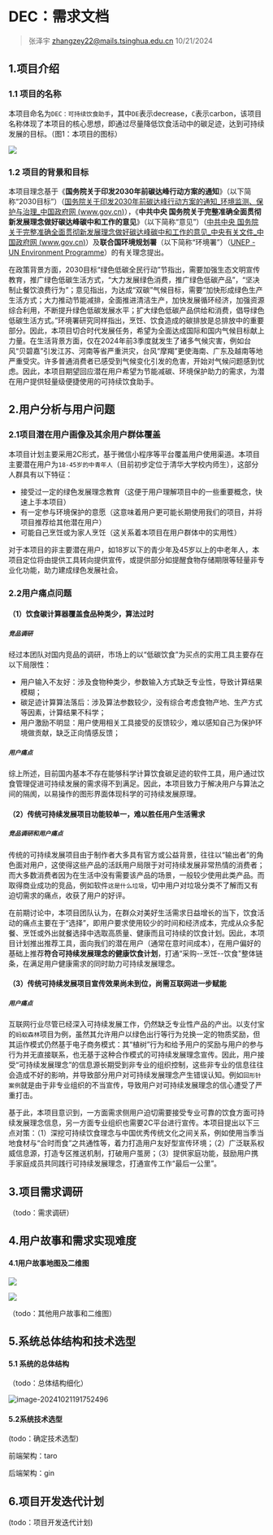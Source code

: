 # DEC：需求文档

> 张泽宇 zhangzey22@mails.tsinghua.edu.cn 10/21/2024

## 1.项目介绍

### 1.1 项目的名称

本项目命名为`DEC：可持续饮食助手`，其中`DE`表示decrease，`C`表示carbon，该项目名称体现了本项目的核心思想，即通过尽量降低饮食活动中的碳足迹，达到可持续发展的目标。（图1：本项目的图标）

![](C:\Users\25848\Desktop\软工原型\logo_wide.png)

### 1.2 项目的背景和目标

本项目理念基于《**国务院关于印发2030年前碳达峰行动方案的通知**》（以下简称“2030目标”）（[国务院关于印发2030年前碳达峰行动方案的通知_环境监测、保护与治理_中国政府网 (www.gov.cn)](https://www.gov.cn/zhengce/content/2021-10/26/content_5644984.htm)），《**中共中央 国务院关于完整准确全面贯彻新发展理念做好碳达峰碳中和工作的意见**》（以下简称“意见”）（[中共中央 国务院关于完整准确全面贯彻新发展理念做好碳达峰碳中和工作的意见_中央有关文件_中国政府网 (www.gov.cn)](https://www.gov.cn/zhengce/2021-10/24/content_5644613.htm)）及**联合国环境规划署**（以下简称“环境署”）（[UNEP - UN Environment Programme](https://www.unep.org/zh-hans)）的有关理念提出。

在政策背景方面，2030目标“绿色低碳全民行动”节指出，需要加强生态文明宣传教育，推广绿色低碳生活方式，“大力发展绿色消费，推广绿色低碳产品”，“坚决制止餐饮浪费行为”；意见指出，为达成“双碳”气候目标，需要“加快形成绿色生产生活方式；大力推动节能减排，全面推进清洁生产，加快发展循环经济，加强资源综合利用，不断提升绿色低碳发展水平；扩大绿色低碳产品供给和消费，倡导绿色低碳生活方式。”环境署研究同样指出，烹饪、饮食造成的碳排放是总排放中的重要部分。因此，本项目切合时代发展任务，希望为全面达成国际和国内气候目标献上力量。在生活背景方面，仅在2024年前3季度就发生了诸多气候灾害，例如台风“贝碧嘉”引发江苏、河南等省严重洪灾，台风“摩羯”更使海南、广东及越南等地严重受灾。许多普通消费者已感受到气候变化引发的危害，开始对气候问题感到忧虑。因此，本项目期望回应潜在用户希望为节能减碳、环境保护助力的需求，为潜在用户提供轻量级便捷使用的可持续饮食助手。

## 2.用户分析与用户问题

### 2.1项目潜在用户画像及其余用户群体覆盖

本项目计划主要采用2C形式，基于微信小程序等平台覆盖用户使用渠道。本项目主要潜在用户为`18-45岁的中青年人`（目前初步定位于清华大学校内师生），这部分人群具有以下特征：

+ 接受过一定的绿色发展理念教育（这便于用户理解项目中的一些重要概念，快速上手本项目）
+ 有一定参与环境保护的意愿（这意味着用户更可能长期使用我们的项目，并将项目推荐给其他潜在用户）
+ 可能自己烹饪或为家人烹饪（这关系着本项目在用户群体中的实用性）

对于本项目的非主要潜在用户，如18岁以下的青少年及45岁以上的中老年人，本项目定位将由提供工具转向提供宣传，或提供部分如提醒食物存储期限等轻量非专业化功能，助力建成绿色发展社会。

### 2.2用户痛点问题

#### （1）饮食碳计算器覆盖食品种类少，算法过时

##### `竞品调研`

经过本团队对国内竞品的调研，市场上的以“低碳饮食”为买点的实用工具主要存在以下局限性：

+ 用户输入不友好：涉及食物种类少，参数输入方式缺乏专业性，导致计算结果模糊；
+ 碳足迹计算算法落后：涉及算法参数较少，没有综合考虑食物产地、生产方式等因素，计算结果不科学；
+ 用户激励不明显：用户使用相关工具接受的反馈较少，难以感知自己为保护环境做贡献，缺乏正向情感反馈；

##### `用户痛点`

综上所述，目前国内基本不存在能够科学计算饮食碳足迹的软件工具，用户通过饮食管理促进可持续发展的需求得不到满足。因此，本项目致力于解决用户与算法之间的隔阂，以易操作的图形界面体现科学的可持续发展原理。

#### （2）传统可持续发展项目功能较单一，难以胜任用户生活需求

##### `竞品调研和用户痛点`

传统的可持续发展项目由于制作者大多具有官方或公益背景，往往以“输出者”的角色面对用户，这使得这些产品的活跃用户局限于对可持续发展非常热情的消费者；而大多数消费者因为在生活中没有需要该产品的场景，一般较少使用此类产品。而取得商业成功的竞品，例如软件`这是什么垃圾`，切中用户对垃圾分类不了解而又有迫切需求的痛点，收获了用户的好评。

在前期讨论中，本项目团队认为，在群众对美好生活需求日益增长的当下，饮食活动的痛点主要在于“选择”，即用户要求使用较少的时间和经济成本，完成从众多配餐、烹饪或外出就餐选择中选取高质量、健康而且可持续的饮食计划。因此，本项目计划推出推荐工具，面向我们的潜在用户（通常在意时间成本），在用户偏好的基础上推荐**符合可持续发展理念的健康饮食计划**，打通“采购--烹饪--饮食"整体链条，在满足用户健康需求的同时助力可持续发展理念。

#### （3）传统可持续发展项目宣传效果尚未到位，尚需互联网进一步赋能

##### `用户痛点`

互联网行业尽管已经深入可持续发展工作，仍然缺乏专业性产品的产出。以支付宝的`蚂蚁森林`项目为例，虽然其允许用户以绿色出行等行为兑换一定的物质奖励，但其运作模式仍然基于电子商务模式：其“植树”行为和给予用户的奖励与用户的参与行为并无直接联系，也无基于这种合作模式的可持续发展理念宣传。因此，用户接受“可持续发展理念”的信息源长期受到非专业的组织控制，这些非专业的信息往往会造成不好的影响，并导致部分用户对可持续发展理念产生错误认知。例如`回形针案例`就是由于非专业组织的不当宣传，导致用户对可持续发展理念的信心遭受了严重打击。

基于此，本项目意识到，一方面需求侧用户迫切需要接受专业可靠的饮食方面可持续发展理念信息，另一方面专业组织也需要2C平台进行宣传。本项目提出以下三点对策：（1）深挖可持续饮食理念与中国优秀传统文化之间关系，例如使用当季当地食材与“合时而食”之共通性等，着力打造用户友好型宣传环境；（2）广泛联系权威信息源，打造专区推送机制，打破用户茧房；（3）提供家庭功能，鼓励用户携手家庭成员共同践行可持续发展理念，打通宣传工作“最后一公里”。

## 3.项目需求调研

（todo：需求调研）

## 4.用户故事和需求实现难度

#### 4.1用户故事地图及二维图

![](C:\Users\25848\Desktop\软工原型\用户故事一.png)

![](C:\Users\25848\Desktop\软工原型\天梯图1.png)

（todo：其他用户故事和二维图）

## 5.系统总体结构和技术选型

#### 5.1 系统的总体结构

（todo：总体结构细化）

![image-20241021191752496](C:\Users\25848\AppData\Roaming\Typora\typora-user-images\image-20241021191752496.png)

#### 5.2系统技术选型

(todo：确定技术选型)

前端架构：taro

后端架构：gin

## 6.项目开发迭代计划

(todo：项目开发迭代计划)

